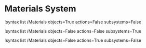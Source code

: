 <!-- MOOSE Documentation Stub: Remove this when content is added. -->


# Materials System

!syntax list /Materials objects=True actions=False subsystems=False

!syntax list /Materials objects=False actions=False subsystems=True

!syntax list /Materials objects=False actions=True subsystems=False

